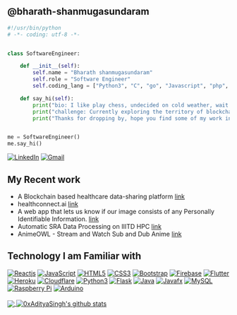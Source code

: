 ## @bharath-shanmugasundaram

```python
#!/usr/bin/python
# -*- coding: utf-8 -*-


class SoftwareEngineer:

    def __init__(self):
        self.name = "Bharath shanmugasundaram"
        self.role = "Software Engineer"
        self.coding_lang = ["Python3", "C", "go", "Javascript", "php", "HTML","CSS"]

    def say_hi(self):
        print("bio: I like play chess, undecided on cold weather, wait wrong site... I'm a software engineer.")
        print("challenge: Currently exploring the territory of blockchain and ai.")
        print("Thanks for dropping by, hope you find some of my work interesting.")


me = SoftwareEngineer()
me.say_hi()
```
[![LinkedIn](https://img.shields.io/badge/-LinkedIn-blue?style=social&logo=linkedin&link=https://www.linkedin.com/in/bharath-s88/)](https://www.linkedin.com/in/bharath-s88/)
[![Gmail](https://img.shields.io/badge/-Gmail-red?style=social&logo=gmail&link=mailto:sb88harath8@gmail.com)](mailto:sb88harath8@gmail.com)

## My Recent work

- A Blockchain based healthcare data-sharing platform [link](https://github.com/0xAdityaSingh/EHR-Hyperledger)
- healthconnect.ai [link](https://github.com/0xAdityaSingh/healthconnect.ai)
- A web app that lets us know if our image consists of any Personally Identifiable Information. [link](https://www.youtube.com/watch?v=leNQMczbnTs)
- Automatic SRA Data Processing on IIITD HPC [link](https://sites.google.com/iiitd.ac.in/sraautomation/home)
- AnimeOWL - Stream and Watch Sub and Dub Anime [link](https://0xAdityaSingh.github.io/AnimeOWL/)

## Technology I am Familiar with

[![Reactjs](https://img.shields.io/badge/-ReactJS-black?style=social&logo=react&link=https://github.com/bharath-shanmugasundaram/)](https://github.com/bharath-shanmugasundaram/)
[![JavaScript](https://img.shields.io/badge/-JavaScript-green?style=social&logo=javascript&link=https://github.com/bharath-shanmugasundaram/)](https://github.com/bharath-shanmugasundaram/)
[![HTML5](https://img.shields.io/badge/-HTML5-E34F26?style=social&logo=html5&link=https://github.com/bharath-shanmugasundaram/)](https://github.com/bharath-shanmugasundaram/)
[![CSS3](https://img.shields.io/badge/-CSS3-1572B6?style=social&logo=css3&link=https://github.com/bharath-shanmugasundaram/)](https://github.com/bharath-shanmugasundaram/)
[![Bootstrap](https://img.shields.io/badge/-Bootstrap-563D7C?style=social&logo=bootstrap&link=https://github.com/bharath-shanmugasundaram/)](https://github.com/bharath-shanmugasundaram/)
[![Firebase](https://img.shields.io/badge/-Firebase-blue?style=social&logo=firebase&link=https://github.com/bharath-shanmugasundaram/)](https://github.com/bharath-shanmugasundaram/)
[![Flutter](https://img.shields.io/badge/-Flutter-blue?style=social&logo=flutter&link=https://github.com/bharath-shanmugasundaram/)](https://github.com/bharath-shanmugasundaram/)
[![Heroku](https://img.shields.io/badge/-Heroku-430098?style=social&logo=heroku&link=https://github.com/bharath-shanmugasundaram/)](https://github.com/bharath-shanmugasundaram/)
[![Cloudflare](https://img.shields.io/badge/-Cloudflare-430098?style=social&logo=cloudflare&link=https://github.com/bharath-shanmugasundaram/)](https://github.com/bharath-shanmugasundaram/)
[![Python3](https://img.shields.io/badge/-Python3-green?style=social&logo=python&link=https://github.com/bharath-shanmugasundaram/)](https://github.com/bharath-shanmugasundaram/)
[![Flask](https://img.shields.io/badge/-Flask-grey?style=social&logo=flask&link=https://github.com/bharath-shanmugasundaram/)](https://github.com/bharath-shanmugasundaram/)
[![Java](https://img.shields.io/badge/-Java-orange?style=social&logo=java&link=https://github.com/bharath-shanmugasundaram/)](https://github.com/bharath-shanmugasundaram/)
[![Javafx](https://img.shields.io/badge/-JavaFX-blue?style=social&logo=java&link=https://github.com/bharath-shanmugasundaram/)](https://github.com/bharath-shanmugasundaram/)
[![MySQL](https://img.shields.io/badge/-MySQL-violet?style=social&logo=mysql&link=https://github.com/bharath-shanmugasundaram/)](https://github.com/bharath-shanmugasundaram/)
[![Raspberry Pi](https://img.shields.io/badge/-Raspberry%20Pi-C51A4A?style=social&logo=Raspberry-Pi&link=https://github.com/bharath-shanmugasundaram/)](https://github.com/bharath-shanmugasundaram/)
[![Arduino](https://img.shields.io/badge/-Arduino-black?style=social&logo=Arduino&link=https://github.com/bharath-shanmugasundaram/)](https://github.com/bharath-shanmugasundaram/)
<br />
<br />
<a href="https://gitstats.me/bharath-shanmugasundaram">
  <img align="center" src="https://github-readme-stats.vercel.app/api/top-langs/?username=bharath-shanmugasundaram&count_private=true&theme=dark&title_color=11ab3a&hide=html,c%23" />
</a>
<a href="https://gitstats.me/bharath-shanmugasundaram">
  <img align="center" src="https://github-readme-stats.vercel.app/api?username=bharath-shanmugasundaram&show_icons=true&count_private=true&theme=dark&title_color=11ab3a&line_height=40" alt="0xAdityaSingh's github stats" />
</a>
<br />
